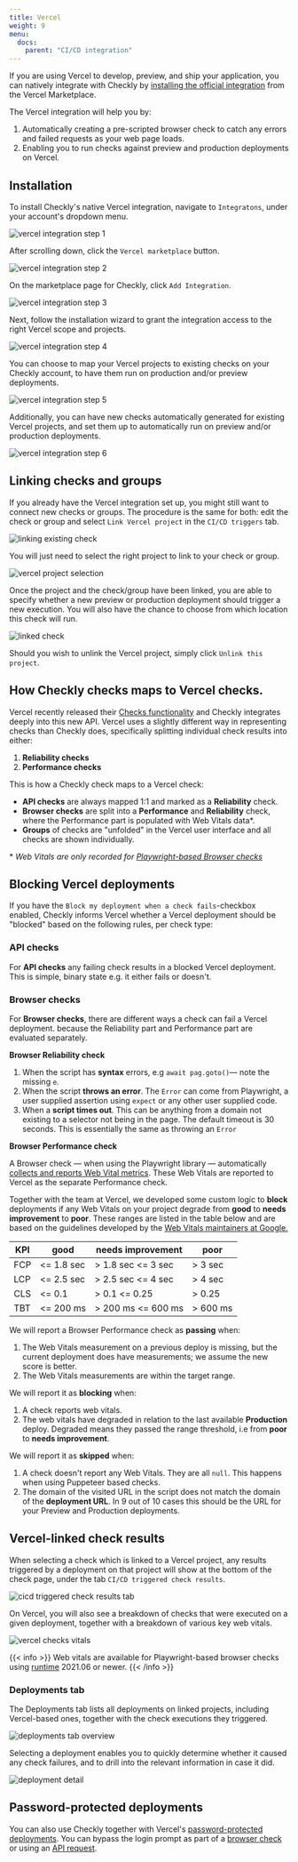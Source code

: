 ```yaml
---
title: Vercel
weight: 9
menu:
  docs:
    parent: "CI/CD integration"
---
```


If you are using Vercel to develop, preview, and ship your application, you can natively integrate with Checkly by [installing the official integration](https://vercel.com/integrations/checkly) from the Vercel Marketplace.

The Vercel integration will help you by:

1. Automatically creating a pre-scripted browser check to catch any errors and failed requests as your web page loads.
2. Enabling you to run checks against preview and production deployments on Vercel.

## Installation

To install Checkly's native Vercel integration, navigate to `Integratons`, under your account's dropdown menu.

![vercel integration step 1](/docs/images/cicd/vercel/vercel_step1a.png)

After scrolling down, click the `Vercel marketplace` button.

![vercel integration step 2](/docs/images/cicd/vercel/vercel_step2.png)

On the marketplace page for Checkly, click `Add Integration`.

![vercel integration step 3](/docs/images/cicd/vercel/vercel_step3.png)

Next, follow the installation wizard to grant the integration access to the right Vercel scope and projects.

![vercel integration step 4](/docs/images/cicd/vercel/vercel_step4.png)

You can choose to map your Vercel projects to existing checks on your Checkly account, to have them run on production and/or preview deployments.

![vercel integration step 5](/docs/images/cicd/vercel/vercel_step5.png)

Additionally, you can have new checks automatically generated for existing Vercel projects, and set them up to automatically run on preview and/or production deployments.

![vercel integration step 6](/docs/images/cicd/vercel/vercel_step6.png)

## Linking checks and groups

If you already have the Vercel integration set up, you might still want to connect new checks or groups. The procedure is the same for both: edit the check or group and select `Link Vercel project` in the `CI/CD triggers` tab.

![linking existing check](/docs/images/cicd/vercel/vercel_existing.png)

You will just need to select the right project to link to your check or group.

![vercel project selection](/docs/images/cicd/vercel/vercel_link.png)

Once the project and the check/group have been linked, you are able to specify whether a new preview or production deployment should trigger a new execution. You will also have the chance to choose from which location this check will run.

![linked check](/docs/images/cicd/vercel/vercel_linked.png)

Should you wish to unlink the Vercel project, simply click `Unlink this project`.

## How Checkly checks maps to Vercel checks.

Vercel recently released their [Checks functionality](https://vercel.com/docs/concepts/deployments/checks) and Checkly integrates deeply into this new API.
Vercel uses a slightly different way in representing checks than Checkly does, specifically splitting individual check results into either:

1. **Reliability checks**
2. **Performance checks**

This is how a Checkly check maps to a Vercel check:

- **API checks** are always mapped 1:1 and marked as a **Reliability** check.
- **Browser checks** are split into a **Performance** and **Reliability** check, where the Performance part is populated with Web Vitals data*.
- **Groups** of checks are "unfolded" in the Vercel user interface and all checks are shown individually.

&ast; *Web Vitals are only recorded for [Playwright-based Browser checks](/docs/browser-checks/tracing-web-vitals/#performance-tracing-with-web-vitals)*

## Blocking Vercel deployments

If you have the `Block my deployment when a check fails`-checkbox enabled, Checkly informs Vercel whether a Vercel deployment should be "blocked" based on the following rules, per check type:

### API checks
For **API checks** any failing check results in a blocked Vercel deployment. This is simple, binary state e.g. it either fails or doesn't.

### Browser checks

For **Browser checks**, there are different ways a check can fail a Vercel deployment. because the Reliability part and Performance part are evaluated separately.

**Browser Reliability check**

1. When the script has **syntax** errors, e.g `await pag.goto()`— note the missing `e`.
2. When the script **throws an error**. The `Error` can come from Playwright, a user supplied assertion using `expect` or any other user supplied code.
3. When a **script times out**. This can be anything from a domain not existing to a selector not being in the page. The default timeout is 30 seconds. This is essentially the same as throwing an `Error`

**Browser Performance check**

A Browser check — when using the Playwright library — automatically [collects and reports Web Vital metrics]((/docs/browser-checks/tracing-web-vitals/#performance-tracing-with-web-vitals)). 
These Web Vitals are reported to Vercel as the separate Performance check.

Together with the team at Vercel, we developed some custom logic to **block** deployments if any Web Vitals on your project
degrade from **good** to **needs improvement** to **poor**. These ranges are listed in the table below and are based on the
guidelines developed by the [Web Vitals maintainers at Google.](https://web.dev/learn-web-vitals/)


| KPI | good       | needs improvement  | poor     |
|-----|------------|--------------------|----------|
| FCP | <= 1.8 sec | > 1.8 sec <= 3 sec | > 3 sec  |
| LCP | <= 2.5 sec | > 2.5 sec <= 4 sec | > 4 sec  |
| CLS | <= 0.1     | > 0.1  <= 0.25     | > 0.25   |
| TBT | <= 200 ms  | > 200 ms <= 600 ms | > 600 ms |


We will report a Browser Performance check as **passing** when:

1. The Web Vitals measurement on a previous deploy is missing, but the current deployment does have measurements; we assume the new score is better.
2. The Web Vitals measurements are within the target range.

We will report it as **blocking** when:

1. A check reports web vitals.
2. The web vitals have degraded in relation to the last available **Production** deploy. Degraded means they passed the range threshold, i.e from **poor** to **needs improvement**.

We will report it as **skipped** when:

1. A check doesn't report any Web Vitals. They are all `null`. This happens when using Puppeteer based checks.
2. The domain of the visited URL in the script does not match the domain of the **deployment URL**. In 9 out of 10 cases this should be the URL for your Preview and Production deployments.


## Vercel-linked check results 

When selecting a check which is linked to a Vercel project, any results triggered by a deployment on that project will show at the bottom of the check page, under the tab `CI/CD triggered check results`.

![cicd triggered check results tab](/docs/images/cicd/vercel/vercel_result.png)

On Vercel, you will also see a breakdown of checks that were executed on a given deployment, together with a breakdown of various key web vitals.

![vercel checks vitals](/docs/images/cicd/vercel/vercel_vitals.png)

{{< info >}}
Web vitals are available for Playwright-based browser checks using [runtime](/docs/runtimes/) 2021.06 or newer.
{{< /info >}}

### Deployments tab

The Deployments tab lists all deployments on linked projects, including Vercel-based ones, together with the check executions they triggered.

![deployments tab overview](/docs/images/cicd/vercel/vercel_deployments.png)

Selecting a deployment enables you to quickly determine whether it caused any check failures, and to drill into the relevant information in case it did.

![deployment detail](/docs/images/cicd/vercel/vercel_deployment.png)

## Password-protected deployments

You can also use Checkly together with Vercel's [password-protected deployments](https://vercel.com/docs/platform/projects#password-protection). You can bypass the login prompt as part of a [browser check](/docs/browser-checks/login-scenarios#password-protected-websites) or using an [API request](https://vercel.com/docs/platform/frequently-asked-questions#bypassing-password-protection-programmatically).
